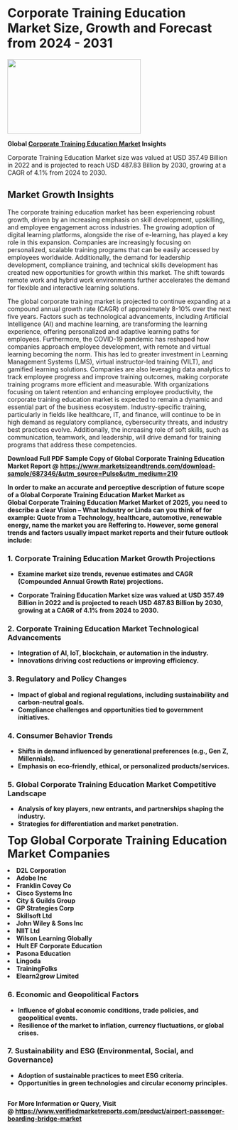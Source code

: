 <H1>Corporate Training Education Market Size, Growth and Forecast from 2024 - 2031</H1><img class="aligncenter size-medium wp-image-584254" src="https://thirdeyenews.in/wp-content/uploads/2024/09/Global-Market-Research-300x168.jpeg" alt="" width="300" height="168" /><p><strong>Global&nbsp;<a href="https://www.marketsizeandtrends.com/download-sample/687346/&amp;utm_source=Pulse&amp;utm_medium=210">Corporate Training Education Market</a> Insights</strong></p><p>Corporate Training Education Market size was valued at USD 357.49 Billion in 2022 and is projected to reach USD 487.83 Billion by 2030, growing at a CAGR of 4.1% from 2024 to 2030.</p><p><h2>Market Growth Insights</h2> <p>The corporate training education market has been experiencing robust growth, driven by an increasing emphasis on skill development, upskilling, and employee engagement across industries. The growing adoption of digital learning platforms, alongside the rise of e-learning, has played a key role in this expansion. Companies are increasingly focusing on personalized, scalable training programs that can be easily accessed by employees worldwide. Additionally, the demand for leadership development, compliance training, and technical skills development has created new opportunities for growth within this market. The shift towards remote work and hybrid work environments further accelerates the demand for flexible and interactive learning solutions.</p> <p><strong></strong></p> <p>The global corporate training market is projected to continue expanding at a compound annual growth rate (CAGR) of approximately 8-10% over the next five years. Factors such as technological advancements, including Artificial Intelligence (AI) and machine learning, are transforming the learning experience, offering personalized and adaptive learning paths for employees. Furthermore, the COVID-19 pandemic has reshaped how companies approach employee development, with remote and virtual learning becoming the norm. This has led to greater investment in Learning Management Systems (LMS), virtual instructor-led training (VILT), and gamified learning solutions. Companies are also leveraging data analytics to track employee progress and improve training outcomes, making corporate training programs more efficient and measurable. With organizations focusing on talent retention and enhancing employee productivity, the corporate training education market is expected to remain a dynamic and essential part of the business ecosystem. Industry-specific training, particularly in fields like healthcare, IT, and finance, will continue to be in high demand as regulatory compliance, cybersecurity threats, and industry best practices evolve. Additionally, the increasing role of soft skills, such as communication, teamwork, and leadership, will drive demand for training programs that address these competencies. <p><strong></p><p><span class=""><strong>Download Full PDF Sample Copy of Global Corporate Training Education Market Report</strong> @ <a href="https://www.marketsizeandtrends.com/download-sample/687346/&amp;utm_source=Pulse&amp;utm_medium=210" target="_blank">https://www.marketsizeandtrends.com/download-sample/687346/&amp;utm_source=Pulse&amp;utm_medium=210</a></span></p><p>In order to make an accurate and perceptive description of future scope of a Global&nbsp;Corporate Training Education Market Market as Global&nbsp;Corporate Training Education Market Market of 2025, you need to describe a clear Vision &ndash; What Industry or Linda can you think of for example: Quote from a Technology, healthcare, automotive, renewable energy, name the market you are Reffering to. However, some general trends and factors usually impact market reports and their future outlook include:</p><h3>1.&nbsp;<strong>Corporate Training Education Market Growth Projections</strong></h3><ul><li>Examine market size trends, revenue estimates and CAGR (Compounded Annual Growth Rate) projections.</li><li><p>Corporate Training Education Market size was valued at USD 357.49 Billion in 2022 and is projected to reach USD 487.83 Billion by 2030, growing at a CAGR of 4.1% from 2024 to 2030.</p></li></ul><h3>2.&nbsp;<strong>Corporate Training Education Market Technological Advancements</strong></h3><ul><li>Integration of AI, IoT, blockchain, or automation in the industry.</li><li>Innovations driving cost reductions or improving efficiency.</li></ul><h3>3.&nbsp;<strong>Regulatory and Policy Changes</strong></h3><ul><li>Impact of global and regional regulations, including sustainability and carbon-neutral goals.</li><li>Compliance challenges and opportunities tied to government initiatives.</li></ul><h3>4.&nbsp;<strong>Consumer Behavior Trends</strong></h3><ul><li>Shifts in demand influenced by generational preferences (e.g., Gen Z, Millennials).</li><li>Emphasis on eco-friendly, ethical, or personalized products/services.</li></ul><h3>5.&nbsp;<strong>Global Corporate Training Education Market Competitive Landscape</strong></h3><ul><li>Analysis of key players, new entrants, and partnerships shaping the industry.</li><li>Strategies for differentiation and market penetration.</li></ul><p data-pm-slice="1 1 []"><span style="color: inherit; font-family: inherit; font-size: 25px;">Top Global Corporate Training Education Market Companies</span></p><div class="" data-test-id=""><p><li>D2L Corporation</li><li> Adobe Inc</li><li> Franklin Covey Co</li><li> Cisco Systems Inc</li><li> City & Guilds Group</li><li> GP Strategies Corp</li><li> Skillsoft Ltd</li><li> John Wiley & Sons Inc</li><li> NIIT Ltd</li><li> Wilson Learning Globally</li><li> Hult EF Corporate Education</li><li> Pasona Education</li><li> Lingoda</li><li> TrainingFolks</li><li> Elearn2grow Limited</li></p></div><h3>6.&nbsp;<strong>Economic and Geopolitical Factors</strong></h3><ul><li>Influence of global economic conditions, trade policies, and geopolitical events.</li><li>Resilience of the market to inflation, currency fluctuations, or global crises.</li></ul><h3>7.&nbsp;<strong>Sustainability and ESG (Environmental, Social, and Governance)</strong></h3><ul><li>Adoption of sustainable practices to meet ESG criteria.</li><li>Opportunities in green technologies and circular economy principles.</li></ul><h2><strong style="font-size: 14px;">For More Information or Query, Visit @&nbsp;</strong><a style="background-color: #ffffff; font-size: 14px;" href="https://www.marketsizeandtrends.com/report/corporate-training-education-market/" target="_blank">https://www.verifiedmarketreports.com/product/airport-passenger-boarding-bridge-market</a></h2>
